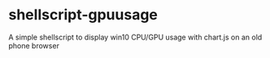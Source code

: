 # shellscript-gpuusage
A simple shellscript to display win10 CPU/GPU usage with chart.js on an old phone browser
